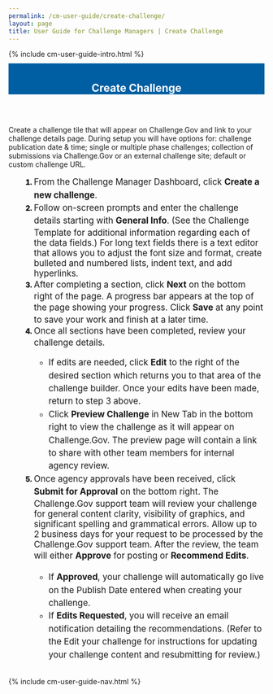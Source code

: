 ```yaml
---
permalink: /cm-user-guide/create-challenge/
layout: page
title: User Guide for Challenge Managers | Create Challenge
---
```

<div class="row">
  <div class="col-sm-12">{% include cm-user-guide-intro.html %}</div>
</div>
<div class="row" style="padding-top: 10px; padding-bottom: 30px;">
  <div class="col-sm-12" style="padding-top: 6px; background-color: #005ea2; color: #ffffff; text-align: center;">
    <h2>Create Challenge</h2>
  </div>
</div>
<div class="row">
  <div class="col-sm-7">
    <p>Create a challenge tile that will appear on Challenge.Gov and link to your challenge details page. During setup you will have options for: challenge publication date & time; single or multiple phase challenges; collection of submissions via Challenge.Gov or an external challenge site; default or custom challenge URL.</p>
    <ol style="padding-left: 50px;">
      <li style="font-weight:900;"><span style="font-size: 1.06rem; line-height: 1.5; font-weight: 400;">From the Challenge Manager Dashboard, click <b>Create a new challenge</b>.</span></li>
<li style="font-weight:900;"><span style="font-size: 1.06rem; line-height: 1.5; font-weight: 400;">Follow on-screen prompts and enter the challenge details starting with <b>General Info</b>. (See the Challenge Template for additional information regarding each of the data fields.) For long text fields there is a text editor that allows you to adjust the font size and format, create bulleted and numbered lists, indent text, and add hyperlinks.</span></li>
<li style="font-weight:900;"><span style="font-size: 1.06rem; line-height: 1.5; font-weight: 400;">After completing a section, click <b>Next</b> on the bottom right of the page. A progress bar appears at the top of the page showing your progress. Click <b>Save</b> at any point to save your work and finish at a later time.</span></li>
<li style="font-weight:900;"><span style="font-size: 1.06rem; line-height: 1.5; font-weight: 400;">Once all sections have been completed, review your challenge details.
  <ul>
    <li>
      If edits are needed, click <b>Edit</b> to the right of the desired section which returns you to that area of the challenge builder. Once your edits have been made, return to step 3 above.</li>
    <li>Click <b>Preview Challenge</b> in New Tab in the bottom right to view the challenge as it will appear on Challenge.Gov. The preview page will contain a link to share with other team members for internal agency review.</li>
  </ul>
  </span></li>
  
<li style="font-weight:900;"><span style="font-size: 1.06rem; line-height: 1.5; font-weight: 400;">Once agency approvals have been received, click <b>Submit for Approval</b> on the bottom right. The Challenge.Gov support team will review your challenge for general content clarity, visibility of graphics, and significant spelling and grammatical errors. Allow up to 2 business days for your request to be processed by the Challenge.Gov support team. After the review, the team will either <b>Approve</b> for posting or <b>Recommend Edits</b>.
  <ul>
    <li>
      If <b>Approved</b>, your challenge will automatically go live on the Publish Date entered when creating your challenge.</li>
    <li>If <b>Edits Requested</b>, you will receive an email notification detailing the recommendations. (Refer to the Edit your challenge for instructions for updating your challenge content and resubmitting for review.)</li></ul></span></li>
    </ol>
</div>

  <div class="col-sm-1">&nbsp;</div>
  <div class="col-sm-4"> {% include cm-user-guide-nav.html %} </div>
</div>

